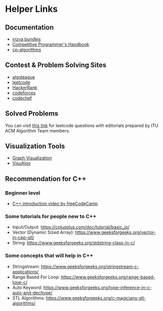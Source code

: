 # Helper Links

## Documentation
- [inzva bundles](https://github.com/inzva/Algorithm-Program/tree/master/bundles)
- [Competitive Programmer's Handbook](https://cses.fi/book/book.pdf)
- [cp-algorithms](https://cp-algorithms.com/)

## Contest & Problem Solving Sites
- [algoleague](https://algoleague.com/)
- [leetcode](https://leetcode.com/)
- [HackerRank](https://www.hackerrank.com/)
- [codeforces](https://www.codeforces.com/)
- [codechef](https://www.codechef.com/)

## Solved Problems
You can visit [this link](https://github.com/ituacm/ITU-ACM-22-Summer-Algorithm-Team-Bootcamp/tree/main/Regular-Question-Answers) for leetcode questions with editorials prepared by ITU ACM Algorithm Team members.

## Visualization Tools
- [Graph Visualization](https://csacademy.com/app/graph_editor/)
- [VisuAlgo](https://visualgo.net/en)

## Recommendation for C++
### Beginner level
- [C++ introduction video by freeCodeCamp](https://www.youtube.com/watch?v=vLnPwxZdW4Y)
### Some tutorials for people new to C++
- Input/Output: https://cplusplus.com/doc/tutorial/basic_io/
- Vector (Dynamic Sized Array): https://www.geeksforgeeks.org/vector-in-cpp-stl/
- String: https://www.geeksforgeeks.org/stdstring-class-in-c/
### Some concepts that will help in C++
- Stringstream: https://www.geeksforgeeks.org/stringstream-c-applications/
- Range Based For Loop: https://www.geeksforgeeks.org/range-based-loop-c/
- Auto Keyword: https://www.geeksforgeeks.org/type-inference-in-c-auto-and-decltype/
- STL Algorithms: https://www.geeksforgeeks.org/c-magicians-stl-algorithms/
